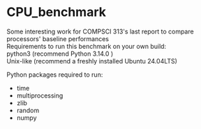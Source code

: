 # CPU_benchmark

Some interesting work for COMPSCI 313's last report to compare processors' baseline performances<br>
Requirements to run this benchmark on your own build:<br>
python3 (recommend Python 3.14.0 ) <br>
Unix-like (recommend a freshly installed Ubuntu 24.04LTS) <br>

Python packages required to run:<br>
- time<br>
- multiprocessing<br>
- zlib<br>
- random<br>
- numpy<br>
